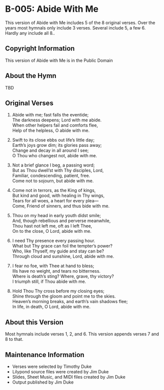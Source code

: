# B-005: Abide With Me
This version of Abide with Me includes 5 of the 8 original verses.  Over the years most hymnals only include 3 verses.  Several include 5, a few 6.  Hardly any include all 8..

## Copyright Information
This version of Abide with Me is in the Public Domain

## About the Hymn

TBD

## Original Verses

1. Abide with me; fast falls the eventide;  
   The darkness deepens; Lord with me abide.  
   When other helpers fail and comforts flee,  
   Help of the helpless, O abide with me.

2. Swift to its close ebbs out life’s little day;  
   Earth’s joys grow dim; its glories pass away;  
   Change and decay in all around I see;  
   O Thou who changest not, abide with me.

3. Not a brief glance I beg, a passing word;  
   But as Thou dwell’st with Thy disciples, Lord,  
   Familiar, condescending, patient, free.  
   Come not to sojourn, but abide with me.

4. Come not in terrors, as the King of kings,  
   But kind and good, with healing in Thy wings,  
   Tears for all woes, a heart for every plea—  
   Come, Friend of sinners, and thus bide with me.

5. Thou on my head in early youth didst smile;  
   And, though rebellious and perverse meanwhile,  
   Thou hast not left me, oft as I left Thee,  
   On to the close, O Lord, abide with me.

6. I need Thy presence every passing hour.  
   What but Thy grace can foil the tempter’s power?  
   Who, like Thyself, my guide and stay can be?  
   Through cloud and sunshine, Lord, abide with me.

7. I fear no foe, with Thee at hand to bless;  
   Ills have no weight, and tears no bitterness.  
   Where is death’s sting? Where, grave, thy victory?  
   I triumph still, if Thou abide with me.

8. Hold Thou Thy cross before my closing eyes;  
   Shine through the gloom and point me to the skies.  
   Heaven’s morning breaks, and earth’s vain shadows flee;  
   In life, in death, O Lord, abide with me.

## About this Version

Most hymnals include verses 1, 2, and 6.  This version appends verses 7 and 8 to that.

## Maintenance Information

- Verses were selected by Timothy Duke
- Lilypond source files were created by Jim Duke
- Slides, Sheet Music, and MIDI files created by Jim Duke
- Output published by Jim Duke
